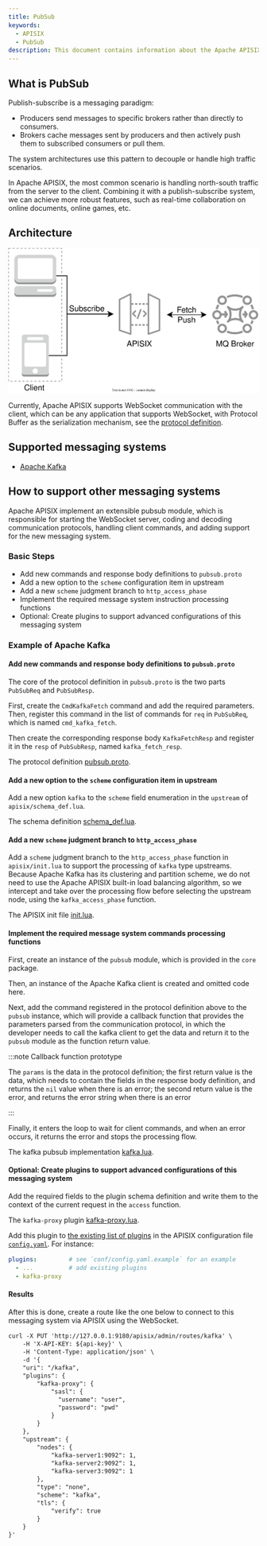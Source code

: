 ```yaml
---
title: PubSub
keywords:
  - APISIX
  - PubSub
description: This document contains information about the Apache APISIX pubsub framework.
---
```


<!--
#
# Licensed to the Apache Software Foundation (ASF) under one or more
# contributor license agreements.  See the NOTICE file distributed with
# this work for additional information regarding copyright ownership.
# The ASF licenses this file to You under the Apache License, Version 2.0
# (the "License"); you may not use this file except in compliance with
# the License.  You may obtain a copy of the License at
#
#     http://www.apache.org/licenses/LICENSE-2.0
#
# Unless required by applicable law or agreed to in writing, software
# distributed under the License is distributed on an "AS IS" BASIS,
# WITHOUT WARRANTIES OR CONDITIONS OF ANY KIND, either express or implied.
# See the License for the specific language governing permissions and
# limitations under the License.
#
-->

## What is PubSub

Publish-subscribe is a messaging paradigm:

- Producers send messages to specific brokers rather than directly to consumers.
- Brokers cache messages sent by producers and then actively push them to subscribed consumers or pull them.

The system architectures use this pattern to decouple or handle high traffic scenarios.

In Apache APISIX, the most common scenario is handling north-south traffic from the server to the client. Combining it with a publish-subscribe system, we can achieve more robust features, such as real-time collaboration on online documents, online games, etc.

## Architecture

![pubsub architecture](../../assets/images/pubsub-architecture.svg)

Currently, Apache APISIX supports WebSocket communication with the client, which can be any application that supports WebSocket, with Protocol Buffer as the serialization mechanism, see the [protocol definition](https://github.com/apache/apisix/blob/master/apisix/include/apisix/model/pubsub.proto).

## Supported messaging systems

- [Apache Kafka](pubsub/kafka.md)

## How to support other messaging systems

Apache APISIX implement an extensible pubsub module, which is responsible for starting the WebSocket server, coding and decoding communication protocols, handling client commands, and adding support for the new messaging system.

### Basic Steps

- Add new commands and response body definitions to `pubsub.proto`
- Add a new option to the `scheme` configuration item in upstream
- Add a new `scheme` judgment branch to `http_access_phase`
- Implement the required message system instruction processing functions
- Optional: Create plugins to support advanced configurations of this messaging system

### Example of Apache Kafka

#### Add new commands and response body definitions to `pubsub.proto`

The core of the protocol definition in `pubsub.proto` is the two parts `PubSubReq` and `PubSubResp`.

First, create the `CmdKafkaFetch` command and add the required parameters. Then, register this command in the list of commands for `req` in `PubSubReq`, which is named `cmd_kafka_fetch`.

Then create the corresponding response body `KafkaFetchResp` and register it in the `resp` of `PubSubResp`, named `kafka_fetch_resp`.

The protocol definition [pubsub.proto](https://github.com/apache/apisix/blob/master/apisix/include/apisix/model/pubsub.proto).

#### Add a new option to the `scheme` configuration item in upstream

Add a new option `kafka` to the `scheme` field enumeration in the `upstream` of `apisix/schema_def.lua`.

The schema definition [schema_def.lua](https://github.com/apache/apisix/blob/master/apisix/schema_def.lua).

#### Add a new `scheme` judgment branch to `http_access_phase`

Add a `scheme` judgment branch to the `http_access_phase` function in `apisix/init.lua` to support the processing of `kafka` type upstreams. Because Apache Kafka has its clustering and partition scheme, we do not need to use the Apache APISIX built-in load balancing algorithm, so we intercept and take over the processing flow before selecting the upstream node, using the `kafka_access_phase` function.

The APISIX init file [init.lua](https://github.com/apache/apisix/blob/master/apisix/init.lua).

#### Implement the required message system commands processing functions

First, create an instance of the `pubsub` module, which is provided in the `core` package.

Then, an instance of the Apache Kafka client is created and omitted code here.

Next, add the command registered in the protocol definition above to the `pubsub` instance, which will provide a callback function that provides the parameters parsed from the communication protocol, in which the developer needs to call the kafka client to get the data and return it to the `pubsub` module as the function return value.

:::note Callback function prototype

The `params` is the data in the protocol definition; the first return value is the data, which needs to contain the fields in the response body definition, and returns the `nil` value when there is an error; the second return value is the error, and returns the error string when there is an error

:::

Finally, it enters the loop to wait for client commands, and when an error occurs, it returns the error and stops the processing flow.

The kafka pubsub implementation [kafka.lua](https://github.com/apache/apisix/blob/master/apisix/pubsub/kafka.lua).

#### Optional: Create plugins to support advanced configurations of this messaging system

Add the required fields to the plugin schema definition and write them to the context of the current request in the `access` function.

The `kafka-proxy` plugin [kafka-proxy.lua](https://github.com/apache/apisix/blob/master/apisix/plugins/kafka-proxy.lua).

Add this plugin to [the existing list of plugins](https://github.com/apache/apisix/blob/master/apisix/cli/config.yaml.example) in the APISIX configuration file [`config.yaml`](https://github.com/apache/apisix/blob/master/conf/config.yaml). For instance:

```yaml title="conf/config.yaml"
plugins:         # see `conf/config.yaml.example` for an example
  - ...          # add existing plugins
  - kafka-proxy
```

#### Results

After this is done, create a route like the one below to connect to this messaging system via APISIX using the WebSocket.

```shell
curl -X PUT 'http://127.0.0.1:9180/apisix/admin/routes/kafka' \
    -H 'X-API-KEY: ${api-key}' \
    -H 'Content-Type: application/json' \
    -d '{
    "uri": "/kafka",
    "plugins": {
        "kafka-proxy": {
            "sasl": {
              "username": "user",
              "password": "pwd"
            }
        }
    },
    "upstream": {
        "nodes": {
            "kafka-server1:9092": 1,
            "kafka-server2:9092": 1,
            "kafka-server3:9092": 1
        },
        "type": "none",
        "scheme": "kafka",
        "tls": {
            "verify": true
        }
    }
}'
```
